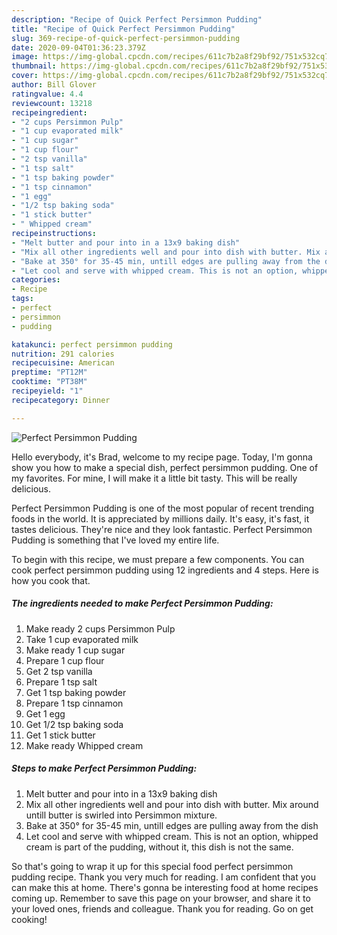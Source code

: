```yaml
---
description: "Recipe of Quick Perfect Persimmon Pudding"
title: "Recipe of Quick Perfect Persimmon Pudding"
slug: 369-recipe-of-quick-perfect-persimmon-pudding
date: 2020-09-04T01:36:23.379Z
image: https://img-global.cpcdn.com/recipes/611c7b2a8f29bf92/751x532cq70/perfect-persimmon-pudding-recipe-main-photo.jpg
thumbnail: https://img-global.cpcdn.com/recipes/611c7b2a8f29bf92/751x532cq70/perfect-persimmon-pudding-recipe-main-photo.jpg
cover: https://img-global.cpcdn.com/recipes/611c7b2a8f29bf92/751x532cq70/perfect-persimmon-pudding-recipe-main-photo.jpg
author: Bill Glover
ratingvalue: 4.4
reviewcount: 13218
recipeingredient:
- "2 cups Persimmon Pulp"
- "1 cup evaporated milk"
- "1 cup sugar"
- "1 cup flour"
- "2 tsp vanilla"
- "1 tsp salt"
- "1 tsp baking powder"
- "1 tsp cinnamon"
- "1 egg"
- "1/2 tsp baking soda"
- "1 stick butter"
- " Whipped cream"
recipeinstructions:
- "Melt butter and pour into in a 13x9 baking dish"
- "Mix all other ingredients well and pour into dish with butter. Mix around untill butter is swirled into Persimmon mixture."
- "Bake at 350° for 35-45 min, untill edges are pulling away from the dish"
- "Let cool and serve with whipped cream. This is not an option, whipped cream is part of the pudding, without it, this dish is not the same."
categories:
- Recipe
tags:
- perfect
- persimmon
- pudding

katakunci: perfect persimmon pudding 
nutrition: 291 calories
recipecuisine: American
preptime: "PT12M"
cooktime: "PT38M"
recipeyield: "1"
recipecategory: Dinner

---
```



![Perfect Persimmon Pudding](https://img-global.cpcdn.com/recipes/611c7b2a8f29bf92/751x532cq70/perfect-persimmon-pudding-recipe-main-photo.jpg)

Hello everybody, it's Brad, welcome to my recipe page. Today, I'm gonna show you how to make a special dish, perfect persimmon pudding. One of my favorites. For mine, I will make it a little bit tasty. This will be really delicious.



Perfect Persimmon Pudding is one of the most popular of recent trending foods in the world. It is appreciated by millions daily. It's easy, it's fast, it tastes delicious. They're nice and they look fantastic. Perfect Persimmon Pudding is something that I've loved my entire life.


To begin with this recipe, we must prepare a few components. You can cook perfect persimmon pudding using 12 ingredients and 4 steps. Here is how you cook that.

<!--inarticleads1-->

##### The ingredients needed to make Perfect Persimmon Pudding:

1. Make ready 2 cups Persimmon Pulp
1. Take 1 cup evaporated milk
1. Make ready 1 cup sugar
1. Prepare 1 cup flour
1. Get 2 tsp vanilla
1. Prepare 1 tsp salt
1. Get 1 tsp baking powder
1. Prepare 1 tsp cinnamon
1. Get 1 egg
1. Get 1/2 tsp baking soda
1. Get 1 stick butter
1. Make ready  Whipped cream




<!--inarticleads2-->

##### Steps to make Perfect Persimmon Pudding:

1. Melt butter and pour into in a 13x9 baking dish
1. Mix all other ingredients well and pour into dish with butter. Mix around untill butter is swirled into Persimmon mixture.
1. Bake at 350° for 35-45 min, untill edges are pulling away from the dish
1. Let cool and serve with whipped cream. This is not an option, whipped cream is part of the pudding, without it, this dish is not the same.




So that's going to wrap it up for this special food perfect persimmon pudding recipe. Thank you very much for reading. I am confident that you can make this at home. There's gonna be interesting food at home recipes coming up. Remember to save this page on your browser, and share it to your loved ones, friends and colleague. Thank you for reading. Go on get cooking!

